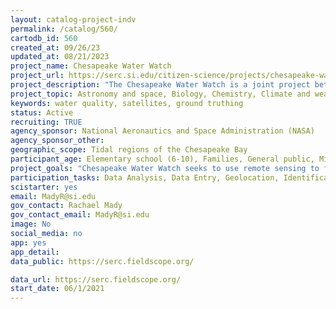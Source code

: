 ```yaml
---
layout: catalog-project-indv
permalink: /catalog/560/
cartodb_id: 560
created_at: 09/26/23
updated_at: 08/21/2023
project_name: Chesapeake Water Watch
project_url: https://serc.si.edu/citizen-science/projects/chesapeake-water-watch
project_description: "The Chesapeake Water Watch is a joint project between the Smithsonian Environmental Research Center (SERC) and the City College of New York (CCNY). Our researchers are developing new ways to use remote sensing to fill in water monitoring gaps. We are partnering with Riverkeepers and individuals like you to collect data with simple-to-use scientific equipment and smartphone applications."
project_topic: Astronomy and space, Biology, Chemistry, Climate and weather, Computers and technology, Ecology and environment, Geology and earth science, Nature and outdoors, Ocean/water and marine
keywords: water quality, satellites, ground truthing
status: Active
recruiting: TRUE
agency_sponsor: National Aeronautics and Space Administration (NASA)
agency_sponsor_other:
geographic_scope: Tidal regions of the Chesapeake Bay
participant_age: Elementary school (6-10), Families, General public, Middle school (11-13), Youth/teen (up to 17)
project_goals: "Chesapeake Water Watch seeks to use remote sensing to fill in water monitoring gaps in the Chesapeake Bay."
participation_tasks: Data Analysis, Data Entry, Geolocation, Identification, Learning, Measurement, Observation, Problem Solving, Sample Analysis, Site Selection and/or Description, Specimen/Sample Collection
scistarter: yes
email: MadyR@si.edu
gov_contact: Rachael Mady
gov_contact_email: MadyR@si.edu
image: No
social_media: no
app: yes
app_detail: 
data_public: https://serc.fieldscope.org/

data_url: https://serc.fieldscope.org/
start_date: 06/1/2021
---
```

